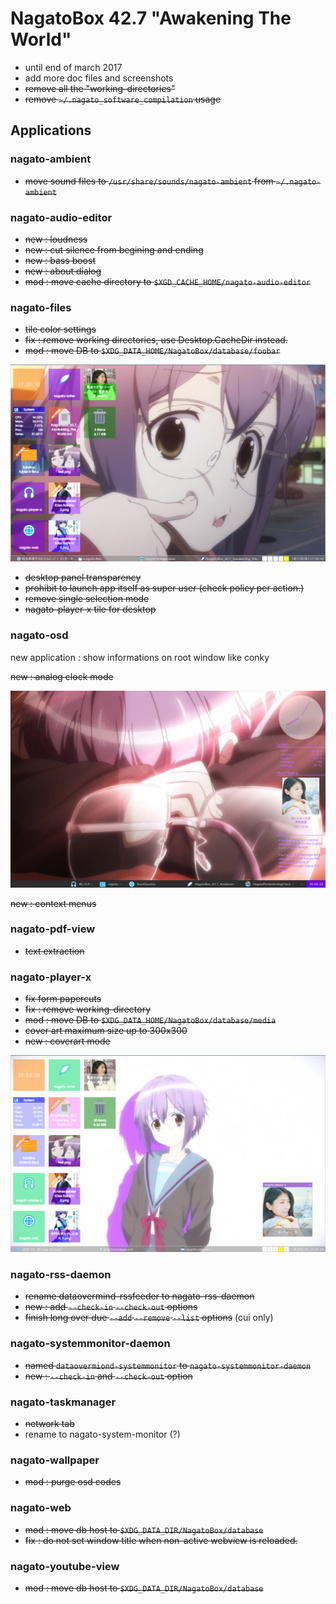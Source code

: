 # NagatoBox 42.7 "Awakening The World"

+ until end of march 2017
+ add more doc files and screenshots
+ ~~remove all the "working-directories"~~
+ ~~remove `~/.nagato_software_compilation` usage~~

## Applications

### nagato-ambient

+ ~~move sound files to `/usr/share/sounds/nagato-ambient` from `~/.nagato-ambient`~~

### nagato-audio-editor

+ ~~new : loudness~~
+ ~~new : cut silence from begining and ending~~
+ ~~new : bass boost~~
+ ~~new : about dialog~~
+ ~~mod : move cache directory to `$XGD_CACHE_HOME/nagato-audio-editor`~~

### nagato-files

+ ~~tile color settings~~
+ ~~fix : remove working directories, use Desktop.CacheDir instead.~~
+ ~~mod : move DB to `$XDG_DATA_HOME/NagatoBox/database/foobar`~~

![image: screenshot_2017年01月11日_17：39：01](../images/screenshot_2017年01月11日_17：39：01.png)
+ ~~desktop panel transparency~~ 
+ ~~prohibit to launch app itself as super user (check policy per action.)~~
+ ~~remove single selection mode~~
+ ~~nagato-player-x tile for desktop~~

### nagato-osd

new application : show informations on root window like conky

~~new : analog clock mode~~

![image: screenshot_2017年01月23日_20：05：01](../images/screenshot_2017年01月23日_20：05：01.png)

~~new : context menus~~

### nagato-pdf-view

+ ~~text extraction~~

### nagato-player-x

+ ~~fix form papercuts~~
+ ~~fix : remove working-directory~~
+ ~~mod : move DB to `$XDG_DATA_HOME/NagatoBox/database/media`~~
+ ~~cover art maximum size up to 300x300~~
+ ~~new : coverart mode~~

![image: screenshot_2017年01月25日_19：53：01](../images/screenshot_2017年01月25日_19：53：01.png)

### nagato-rss-daemon

+ ~~rename dataovermind-rssfeeder to nagato-rss-daemon~~
+ ~~new : add `--check-in` `--check-out` options~~
+ ~~finish long over due `--add` `--remove` `--list` options~~ (cui only)

### nagato-systemmonitor-daemon

+ ~~named `dataovermiond-systemmonitor` to `nagato-systemmonitor-daemon`~~
+ ~~new : `--check-in` and `--check-out` option~~

### nagato-taskmanager

+ ~~network tab~~
+ rename to nagato-system-monitor (?)

### nagato-wallpaper

+ ~~mod : purge osd codes~~

### nagato-web

+ ~~mod : move db host to `$XDG_DATA_DIR/NagatoBox/database`~~
+ ~~fix : do not set window title when non-active webview is reloaded.~~

### nagato-youtube-view

+ ~~mod : move db host to `$XDG_DATA_DIR/NagatoBox/database`~~


